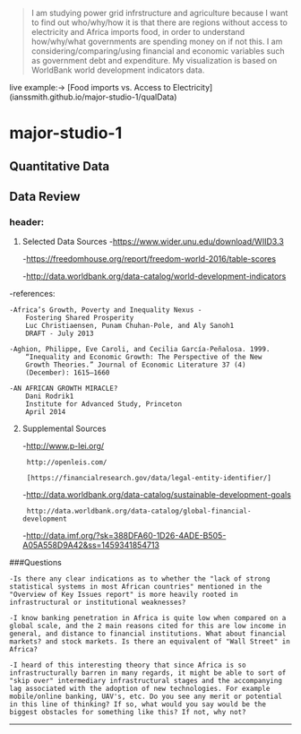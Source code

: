 >I am studying power grid infrstructure and agriculture because I want to find out who/why/how it is that there are regions without access to electricity and Africa imports food, in order to understand how/why/what governments are spending money on if not this. I am considering/comparing/using financial and economic variables such as government debt and expenditure. My visualization is based on WorldBank world development indicators data.

live example:-> [Food imports vs. Access to Electricity] (ianssmith.github.io/major-studio-1/qualData)

# major-studio-1
## Quantitative Data

## Data Review

### header:


1. Selected Data Sources
	-https://www.wider.unu.edu/download/WIID3.3
	 
	-https://freedomhouse.org/report/freedom-world-2016/table-scores 

	-http://data.worldbank.org/data-catalog/world-development-indicators 

-references:

	-Africa’s Growth, Poverty and Inequality Nexus -
		Fostering Shared Prosperity
		Luc Christiaensen, Punam Chuhan-Pole, and Aly Sanoh1
		DRAFT - July 2013

	-Aghion, Philippe, Eve Caroli, and Cecilia García-Peñalosa. 1999.
		“Inequality and Economic Growth: The Perspective of the New
		Growth Theories.” Journal of Economic Literature 37 (4)
		(December): 1615–1660

	-AN AFRICAN GROWTH MIRACLE?
		Dani Rodrik1
		Institute for Advanced Study, Princeton
		April 2014


2. Supplemental Sources

	-http://www.p-lei.org/

		http://openleis.com/

		[https://financialresearch.gov/data/legal-entity-identifier/]

	-http://data.worldbank.org/data-catalog/sustainable-development-goals

		http://data.worldbank.org/data-catalog/global-financial-development

	-http://data.imf.org/?sk=388DFA60-1D26-4ADE-B505-A05A558D9A42&ss=1459341854713


###Questions 

	-Is there any clear indications as to whether the "lack of strong statistical systems in most African countries" mentioned in the "Overview of Key Issues report" is more heavily rooted in infrastructural or institutional weaknesses?

	-I know banking penetration in Africa is quite low when compared on a global scale, and the 2 main reasons cited for this are low income in general, and distance to financial institutions. What about financial markets? and stock markets. Is there an equivalent of "Wall Street" in Africa?

	-I heard of this interesting theory that since Africa is so infrastructurally barren in many regards, it might be able to sort of "skip over" intermediary infrastructural stages and the accompanying lag associated with the adoption of new technologies. For example mobile/online banking, UAV's, etc. Do you see any merit or potential in this line of thinking? If so, what would you say would be the biggest obstacles for something like this? If not, why not?



----
